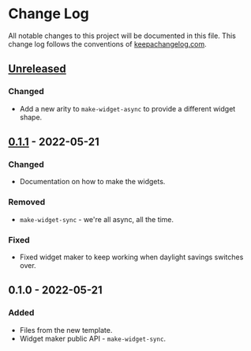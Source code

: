 # Change Log
All notable changes to this project will be documented in this file. This change log follows the conventions of [keepachangelog.com](http://keepachangelog.com/).

## [Unreleased]
### Changed
- Add a new arity to `make-widget-async` to provide a different widget shape.

## [0.1.1] - 2022-05-21
### Changed
- Documentation on how to make the widgets.

### Removed
- `make-widget-sync` - we're all async, all the time.

### Fixed
- Fixed widget maker to keep working when daylight savings switches over.

## 0.1.0 - 2022-05-21
### Added
- Files from the new template.
- Widget maker public API - `make-widget-sync`.

[Unreleased]: https://sourcehost.site/your-name/challenge/compare/0.1.1...HEAD
[0.1.1]: https://sourcehost.site/your-name/challenge/compare/0.1.0...0.1.1
